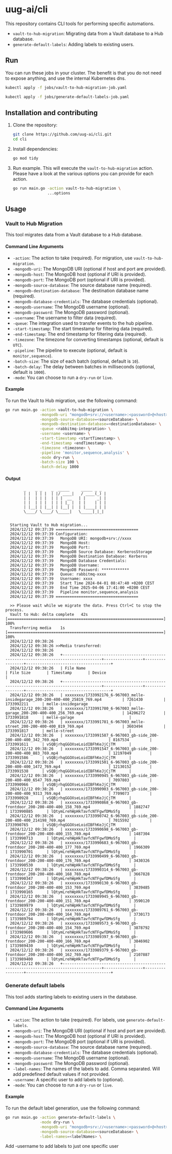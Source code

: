 # uug-ai/cli

This repository contains CLI tools for performing specific automations.

- `vault-to-hub-migration`: Migrating data from a Vault database to a Hub database.
- `generate-default-labels`: Adding labels to existing users.


## Run

You can run these jobs in your cluster. The benefit is that you do not need to expose anything, and use the internal Kubernetes dns.

```sh
kubectl apply -f jobs/vault-to-hub-migration-job.yaml
```

```sh
kubectl apply -f jobs/generate-default-labels-job.yaml
```

## Installation and contributing

1. Clone the repository:

   ```sh
   git clone https://github.com/uug-ai/cli.git
   cd cli
   ```

2. Install dependencies:

   ```sh
   go mod tidy
   ```

3. Run example. This will execute the `vault-to-hub-migration` action. Please have a look at the various options you can provide for each action.

   ```sh
   go run main.go -action vault-to-hub-migration \
                  ...options
   ```

## Usage

### Vault to Hub Migration

This tool migrates data from a Vault database to a Hub database.

#### Command Line Arguments

- `-action`: The action to take (required). For migration, use `vault-to-hub-migration`.
- `-mongodb-uri`: The MongoDB URI (optional if host and port are provided).
- `-mongodb-host`: The MongoDB host (optional if URI is provided).
- `-mongodb-port`: The MongoDB port (optional if URI is provided).
- `-mongodb-source-database`: The source database name (required).
- `-mongodb-destination-database`: The destination database name (required).
- `-mongodb-database-credentials`: The database credentials (optional).
- `-mongodb-username`: The MongoDB username (optional).
- `-mongodb-password`: The MongoDB password (optional).
- `-username`: The username to filter data (required).
- `-queue`: The integration used to transfer events to the hub pipeline.
- `-start-timestamp`: The start timestamp for filtering data (required).
- `-end-timestamp`: The end timestamp for filtering data (required).
- `-timezone`: The timezone for converting timestamps (optional, default is `UTC`).
- `-pipeline`: The pipeline to execute (optional, default is `monitor,sequence`).
- `-batch-size`: The size of each batch (optional, default is `10`).
- `-batch-delay`: The delay between batches in milliseconds (optional, default is `1000`).
- `-mode`: You can choose to run a `dry-run` or `live`.

#### Example

To run the Vault to Hub migration, use the following command:

```sh
go run main.go -action vault-to-hub-migration \
               -mongodb-uri "mongodb+srv://<username>:<password>@<host>/<database>?retryWrites=true&w=majority&appName=<appName>" \
               -mongodb-source-database=<sourceDatabase> \
               -mongodb-destination-database=<destinationDatabase> \
               -queue <rabbitmq-integration> \
               -username <username> \
               -start-timestamp <startTimestamp> \
               -end-timestamp <endTimestamp> \
               -timezone <timezone> \
               -pipeline 'monitor,sequence,analysis' \
               -mode dry-run \
               -batch-size 100 \
               -batch-delay 1000
```

#### Output

            _    _ _    _  _____     _____ _ _
            | |  | | |  | |/ ____|   / ____(_) |
            | |  | | |  | | |  __   | |     _| |
            | |  | | |  | | | |_ |  | |    | | |
            | |__| | |__| | |__| |  | |____| | |
            \____/ \____/ \_____|   \_____|_|_|


      Starting Vault to Hub migration...
      2024/12/12 09:37:39 ====================================
      2024/12/12 09:37:39 Configuration:
      2024/12/12 09:37:39   MongoDB URI: mongodb+srv://xxxx
      2024/12/12 09:37:39   MongoDB Host:
      2024/12/12 09:37:39   MongoDB Port:
      2024/12/12 09:37:39   MongoDB Source Database: KerberosStorage
      2024/12/12 09:37:39   MongoDB Destination Database: Kerberos
      2024/12/12 09:37:39   MongoDB Database Credentials:
      2024/12/12 09:37:39   MongoDB Username:
      2024/12/12 09:37:39   MongoDB Password: ************
      2024/12/12 09:37:39   Queue: rabbitmq-xxxx
      2024/12/12 09:37:39   Username: xxxx
      2024/12/12 09:37:39   Start Time 2024-04-01 08:47:40 +0200 CEST
      2024/12/12 09:37:39   End Time 2025-04-06 17:41:00 +0200 CEST
      2024/12/12 09:37:39   Pipeline monitor,sequence,analysis
      2024/12/12 09:37:39 ====================================

      >> Please wait while we migrate the data. Press Ctrl+C to stop the process.
      Vault to Hub: delta complete   42s [====================================================================] 100%
      Transferring media    1s [====================================================================] 100%
      2024/12/12 09:38:26
      2024/12/12 09:38:26 >>Media transferred:
      2024/12/12 09:38:26
      2024/12/12 09:38:26   +---------------------------------------------------------------------------------------+-----------------+-----------------+-------------------------------------+
      2024/12/12 09:38:26   | File Name                                                                             | File Size       | Timestamp       | Device                              |
      2024/12/12 09:38:26   +---------------------------------------------------------------------------------------+-----------------+-----------------+-------------------------------------+
      2024/12/12 09:38:26   | xxxxxxxx/1733992176_6-967003_melle-insidegarage_200-200-400-400_25819_769.mp4         | 7261430         | 1733992211      | melle-insidegarage                  |
      2024/12/12 09:38:26   | xxxxxxxx/1733991780_6-967003_melle-garage_200-200-400-400_256_769.mp4                 | 14206272        | 1733991818      | melle-garage                        |
      2024/12/12 09:38:26   | xxxxxxxx/1733991781_6-967003_melle-street_200-200-400-400_819_769.mp4                 | 3603494         | 1733991817      | melle-street                        |
      2024/12/12 09:38:26   | xxxxxxxx/1733991587_6-967003_gb-side_200-200-400-400_342_769.mp4                      | 8167534         | 1733991611      | vSQBjrhqGGOXseLoidIBFhKeJjCjTM      |
      2024/12/12 09:38:26   | xxxxxxxx/1733991547_6-967003_gb-side_200-200-400-400_883_769.mp4                      | 12197049        | 1733991586      | vSQBjrhqGGOXseLoidIBFhKeJjCjTM      |
      2024/12/12 09:38:26   | xxxxxxxx/1733991501_6-967003_gb-side_200-200-400-400_1472_769.mp4                     | 12130152        | 1733991538      | vSQBjrhqGGOXseLoidIBFhKeJjCjTM      |
      2024/12/12 09:38:26   | xxxxxxxx/1733990945_6-967003_gb-side_200-200-400-400_6547_769.mp4                     | 7097803         | 1733990966      | vSQBjrhqGGOXseLoidIBFhKeJjCjTM      |
      2024/12/12 09:38:26   | xxxxxxxx/1733990903_6-967003_gb-side_200-200-400-400_9313_769.mp4                     | 7709073         | 1733990928      | vSQBjrhqGGOXseLoidIBFhKeJjCjTM      |
      2024/12/12 09:38:26   | xxxxxxxx/1733990868_6-967003_gb-frontdoor_200-200-400-400_158_769.mp4                 | 1882747         | 1733990885      | lQtymLrehWpHkTavfcNTFgwfDMoSfg      |
      2024/12/12 09:38:26   | xxxxxxxx/1733990742_6-967003_gb-side_200-200-400-400_214198_769.mp4                   | 7015592         | 1733990765      | vSQBjrhqGGOXseLoidIBFhKeJjCjTM      |
      2024/12/12 09:38:26   | xxxxxxxx/1733990698_6-967003_gb-frontdoor_200-200-400-400_155_769.mp4                 | 1487304         | 1733990713      | lQtymLrehWpHkTavfcNTFgwfDMoSfg      |
      2024/12/12 09:38:26   | xxxxxxxx/1733990683_6-967003_gb-frontdoor_200-200-400-400_177_769.mp4                 | 1966309         | 1733990701      | lQtymLrehWpHkTavfcNTFgwfDMoSfg      |
      2024/12/12 09:38:26   | xxxxxxxx/1733990499_6-967003_gb-frontdoor_200-200-400-400_176_769.mp4                 | 3430326         | 1733990530      | lQtymLrehWpHkTavfcNTFgwfDMoSfg      |
      2024/12/12 09:38:26   | xxxxxxxx/1733990314_6-967003_gb-frontdoor_200-200-400-400_168_769.mp4                 | 3667828         | 1733990347      | lQtymLrehWpHkTavfcNTFgwfDMoSfg      |
      2024/12/12 09:38:26   | xxxxxxxx/1733990130_6-967003_gb-frontdoor_200-200-400-400_153_769.mp4                 | 3839485         | 1733990165      | lQtymLrehWpHkTavfcNTFgwfDMoSfg      |
      2024/12/12 09:38:26   | xxxxxxxx/1733989945_6-967003_gb-frontdoor_200-200-400-400_151_769.mp4                 | 3590120         | 1733989979      | lQtymLrehWpHkTavfcNTFgwfDMoSfg      |
      2024/12/12 09:38:26   | xxxxxxxx/1733989761_6-967003_gb-frontdoor_200-200-400-400_164_769.mp4                 | 3730173         | 1733989794      | lQtymLrehWpHkTavfcNTFgwfDMoSfg      |
      2024/12/12 09:38:26   | xxxxxxxx/1733989573_6-967003_gb-frontdoor_200-200-400-400_154_769.mp4                 | 3878792         | 1733989606      | lQtymLrehWpHkTavfcNTFgwfDMoSfg      |
      2024/12/12 09:38:26   | xxxxxxxx/1733989397_6-967003_gb-frontdoor_200-200-400-400_166_769.mp4                 | 3846902         | 1733989430      | lQtymLrehWpHkTavfcNTFgwfDMoSfg      |
      2024/12/12 09:38:26   | xxxxxxxx/1733989379_6-967003_gb-frontdoor_200-200-400-400_162_769.mp4                 | 2107887         | 1733989400      | lQtymLrehWpHkTavfcNTFgwfDMoSfg      |
      2024/12/12 09:38:26   +---------------------------------------------------------------------------------------+-----------------+-----------------+-------------------------------------+


### Generate default labels

This tool adds starting labels to existing users in the database.

#### Command Line Arguments

- `-action`: The action to take (required). For labels, use `generate-default-labels`.
- `-mongodb-uri`: The MongoDB URI (optional if host and port are provided).
- `-mongodb-host`: The MongoDB host (optional if URI is provided).
- `-mongodb-port`: The MongoDB port (optional if URI is provided).
- `-mongodb-source-database`: The source database name (required).
- `-mongodb-database-credentials`: The database credentials (optional).
- `-mongodb-username`: The MongoDB username (optional).
- `-mongodb-password`: The MongoDB password (optional).
- `-label-names`: The names of the labels to add. Comma separated. Will add predefined default values if not provided.
- `-username`: A specific user to add labels to (optional).
- `-mode`: You can choose to run a `dry-run` or `live`.

#### Example

To run the default label generation, use the following command:

```sh
go run main.go -action generate-default-labels \
               -mode dry-run \
               -mongodb-uri "mongodb+srv://<username>:<password>@<host>/<database>?retryWrites=true&w=majority&appName=<appName>" \
               -mongodb-source-database=<sourceDatabase> \
               -label-names=<labelNames> \

```

Add -username to add labels to just one specific user